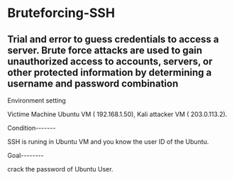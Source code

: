 # Bruteforcing-SSH
Trial and error to guess credentials to access a server.
Brute force attacks are used to gain unauthorized access to accounts, servers, or other protected information by determining a username and password combination
------------------------
Environment setting

Victime Machine Ubuntu VM ( 192.168.1.50), Kali attacker VM ( 203.0.113.2).

Condition-------

SSH is runing in Ubuntu VM and you know the user ID of the Ubuntu.

Goal--------

crack the password of Ubuntu User.
